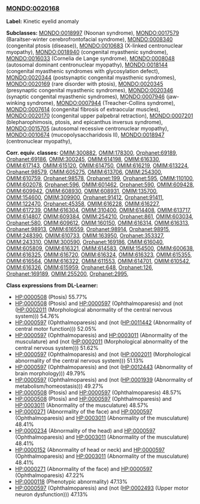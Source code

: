 
### [MONDO:0020168](http://purl.obolibrary.org/obo/MONDO_0020168)
**Label:** Kinetic eyelid anomaly

**Subclasses:** [MONDO:0018997](http://purl.obolibrary.org/obo/MONDO_0018997) (Noonan syndrome), [MONDO:0017579](http://purl.obolibrary.org/obo/MONDO_0017579) (Baraitser-winter cerebrofrontofacial syndrome), [MONDO:0008340](http://purl.obolibrary.org/obo/MONDO_0008340) (congenital ptosis (disease)), [MONDO:0010683](http://purl.obolibrary.org/obo/MONDO_0010683) (X-linked centronuclear myopathy), [MONDO:0018940](http://purl.obolibrary.org/obo/MONDO_0018940) (congenital myasthenic syndrome), [MONDO:0016033](http://purl.obolibrary.org/obo/MONDO_0016033) (Cornelia de Lange syndrome), [MONDO:0008048](http://purl.obolibrary.org/obo/MONDO_0008048) (autosomal dominant centronuclear myopathy), [MONDO:0018144](http://purl.obolibrary.org/obo/MONDO_0018144) (congenital myasthenic syndromes with glycosylation defect), [MONDO:0020344](http://purl.obolibrary.org/obo/MONDO_0020344) (postsynaptic congenital myasthenic syndromes), [MONDO:0020169](http://purl.obolibrary.org/obo/MONDO_0020169) (rare disorder with ptosis), [MONDO:0020345](http://purl.obolibrary.org/obo/MONDO_0020345) (presynaptic congenital myasthenic syndromes), [MONDO:0020346](http://purl.obolibrary.org/obo/MONDO_0020346) (synaptic congenital myasthenic syndromes), [MONDO:0007946](http://purl.obolibrary.org/obo/MONDO_0007946) (jaw-winking syndrome), [MONDO:0007944](http://purl.obolibrary.org/obo/MONDO_0007944) (Treacher-Collins syndrome), [MONDO:0007614](http://purl.obolibrary.org/obo/MONDO_0007614) (congenital fibrosis of extraocular muscles), [MONDO:0020170](http://purl.obolibrary.org/obo/MONDO_0020170) (congenital upper palpebral retraction), [MONDO:0007201](http://purl.obolibrary.org/obo/MONDO_0007201) (blepharophimosis, ptosis, and epicanthus inversus syndrome), [MONDO:0015705](http://purl.obolibrary.org/obo/MONDO_0015705) (autosomal recessive centronuclear myopathy), [MONDO:0010674](http://purl.obolibrary.org/obo/MONDO_0010674) (mucopolysaccharidosis II), [MONDO:0018947](http://purl.obolibrary.org/obo/MONDO_0018947) (centronuclear myopathy), 

**Corr. equiv. classes:** [OMIM:300882](http://purl.obolibrary.org/obo/OMIM_300882), [OMIM:178300](http://purl.obolibrary.org/obo/OMIM_178300), [Orphanet:69189](http://www.orpha.net/ORDO/Orphanet_69189), [Orphanet:69186](http://www.orpha.net/ORDO/Orphanet_69186), [OMIM:300245](http://purl.obolibrary.org/obo/OMIM_300245), [OMIM:614198](http://purl.obolibrary.org/obo/OMIM_614198), [OMIM:616330](http://purl.obolibrary.org/obo/OMIM_616330), [OMIM:617143](http://purl.obolibrary.org/obo/OMIM_617143), [OMIM:615120](http://purl.obolibrary.org/obo/OMIM_615120), [OMIM:614750](http://purl.obolibrary.org/obo/OMIM_614750), [OMIM:616219](http://purl.obolibrary.org/obo/OMIM_616219), [OMIM:613224](http://purl.obolibrary.org/obo/OMIM_613224), [Orphanet:98579](http://www.orpha.net/ORDO/Orphanet_98579), [OMIM:605275](http://purl.obolibrary.org/obo/OMIM_605275), [OMIM:613706](http://purl.obolibrary.org/obo/OMIM_613706), [OMIM:254300](http://purl.obolibrary.org/obo/OMIM_254300), [OMIM:610759](http://purl.obolibrary.org/obo/OMIM_610759), [Orphanet:98578](http://www.orpha.net/ORDO/Orphanet_98578), [Orphanet:199](http://www.orpha.net/ORDO/Orphanet_199), [Orphanet:595](http://www.orpha.net/ORDO/Orphanet_595), [OMIM:110100](http://purl.obolibrary.org/obo/OMIM_110100), [OMIM:602078](http://purl.obolibrary.org/obo/OMIM_602078), [Orphanet:596](http://www.orpha.net/ORDO/Orphanet_596), [OMIM:601462](http://purl.obolibrary.org/obo/OMIM_601462), [Orphanet:590](http://www.orpha.net/ORDO/Orphanet_590), [OMIM:609428](http://purl.obolibrary.org/obo/OMIM_609428), [OMIM:609942](http://purl.obolibrary.org/obo/OMIM_609942), [OMIM:608930](http://purl.obolibrary.org/obo/OMIM_608930), [OMIM:608931](http://purl.obolibrary.org/obo/OMIM_608931), [OMIM:135700](http://purl.obolibrary.org/obo/OMIM_135700), [OMIM:154600](http://purl.obolibrary.org/obo/OMIM_154600), [OMIM:309900](http://purl.obolibrary.org/obo/OMIM_309900), [Orphanet:91412](http://www.orpha.net/ORDO/Orphanet_91412), [Orphanet:91411](http://www.orpha.net/ORDO/Orphanet_91411), [OMIM:122470](http://purl.obolibrary.org/obo/OMIM_122470), [Orphanet:45358](http://www.orpha.net/ORDO/Orphanet_45358), [OMIM:616228](http://purl.obolibrary.org/obo/OMIM_616228), [OMIM:616227](http://purl.obolibrary.org/obo/OMIM_616227), [OMIM:617239](http://purl.obolibrary.org/obo/OMIM_617239), [OMIM:616304](http://purl.obolibrary.org/obo/OMIM_616304), [OMIM:310400](http://purl.obolibrary.org/obo/OMIM_310400), [OMIM:614408](http://purl.obolibrary.org/obo/OMIM_614408), [OMIM:613717](http://purl.obolibrary.org/obo/OMIM_613717), [OMIM:614807](http://purl.obolibrary.org/obo/OMIM_614807), [OMIM:609384](http://purl.obolibrary.org/obo/OMIM_609384), [OMIM:254210](http://purl.obolibrary.org/obo/OMIM_254210), [Orphanet:861](http://www.orpha.net/ORDO/Orphanet_861), [OMIM:603034](http://purl.obolibrary.org/obo/OMIM_603034), [Orphanet:580](http://www.orpha.net/ORDO/Orphanet_580), [OMIM:609612](http://purl.obolibrary.org/obo/OMIM_609612), [OMIM:160150](http://purl.obolibrary.org/obo/OMIM_160150), [OMIM:616314](http://purl.obolibrary.org/obo/OMIM_616314), [OMIM:616313](http://purl.obolibrary.org/obo/OMIM_616313), [Orphanet:98913](http://www.orpha.net/ORDO/Orphanet_98913), [OMIM:616559](http://purl.obolibrary.org/obo/OMIM_616559), [Orphanet:98914](http://www.orpha.net/ORDO/Orphanet_98914), [Orphanet:98915](http://www.orpha.net/ORDO/Orphanet_98915), [OMIM:248390](http://purl.obolibrary.org/obo/OMIM_248390), [OMIM:610733](http://purl.obolibrary.org/obo/OMIM_610733), [OMIM:163950](http://purl.obolibrary.org/obo/OMIM_163950), [Orphanet:353327](http://www.orpha.net/ORDO/Orphanet_353327), [OMIM:243310](http://purl.obolibrary.org/obo/OMIM_243310), [OMIM:300590](http://purl.obolibrary.org/obo/OMIM_300590), [Orphanet:169186](http://www.orpha.net/ORDO/Orphanet_169186), [OMIM:616040](http://purl.obolibrary.org/obo/OMIM_616040), [OMIM:605809](http://purl.obolibrary.org/obo/OMIM_605809), [OMIM:616321](http://purl.obolibrary.org/obo/OMIM_616321), [OMIM:614583](http://purl.obolibrary.org/obo/OMIM_614583), [OMIM:154500](http://purl.obolibrary.org/obo/OMIM_154500), [OMIM:600638](http://purl.obolibrary.org/obo/OMIM_600638), [OMIM:616325](http://purl.obolibrary.org/obo/OMIM_616325), [OMIM:616720](http://purl.obolibrary.org/obo/OMIM_616720), [OMIM:616324](http://purl.obolibrary.org/obo/OMIM_616324), [OMIM:616323](http://purl.obolibrary.org/obo/OMIM_616323), [OMIM:615355](http://purl.obolibrary.org/obo/OMIM_615355), [OMIM:616564](http://purl.obolibrary.org/obo/OMIM_616564), [OMIM:616322](http://purl.obolibrary.org/obo/OMIM_616322), [OMIM:611553](http://purl.obolibrary.org/obo/OMIM_611553), [OMIM:614701](http://purl.obolibrary.org/obo/OMIM_614701), [OMIM:610542](http://purl.obolibrary.org/obo/OMIM_610542), [OMIM:616326](http://purl.obolibrary.org/obo/OMIM_616326), [OMIM:615959](http://purl.obolibrary.org/obo/OMIM_615959), [Orphanet:648](http://www.orpha.net/ORDO/Orphanet_648), [Orphanet:126](http://www.orpha.net/ORDO/Orphanet_126), [Orphanet:169189](http://www.orpha.net/ORDO/Orphanet_169189), [OMIM:255200](http://purl.obolibrary.org/obo/OMIM_255200), [Orphanet:2995](http://www.orpha.net/ORDO/Orphanet_2995), 

**Class expressions from DL-Learner:**

- [HP:0000508](http://purl.obolibrary.org/obo/HP_0000508) (Ptosis) 55.77%
- [HP:0000508](http://purl.obolibrary.org/obo/HP_0000508) (Ptosis) and [HP:0000597](http://purl.obolibrary.org/obo/HP_0000597) (Ophthalmoparesis) and (not ([HP:0002011](http://purl.obolibrary.org/obo/HP_0002011) (Morphological abnormality of the central nervous system))) 54.76%
- [HP:0000597](http://purl.obolibrary.org/obo/HP_0000597) (Ophthalmoparesis) and (not ([HP:0011442](http://purl.obolibrary.org/obo/HP_0011442) (Abnormality of central motor function))) 52.05%
- [HP:0000597](http://purl.obolibrary.org/obo/HP_0000597) (Ophthalmoparesis) and [HP:0003011](http://purl.obolibrary.org/obo/HP_0003011) (Abnormality of the musculature) and (not ([HP:0002011](http://purl.obolibrary.org/obo/HP_0002011) (Morphological abnormality of the central nervous system))) 51.62%
- [HP:0000597](http://purl.obolibrary.org/obo/HP_0000597) (Ophthalmoparesis) and (not ([HP:0002011](http://purl.obolibrary.org/obo/HP_0002011) (Morphological abnormality of the central nervous system))) 51.13%
- [HP:0000597](http://purl.obolibrary.org/obo/HP_0000597) (Ophthalmoparesis) and (not ([HP:0012443](http://purl.obolibrary.org/obo/HP_0012443) (Abnormality of brain morphology))) 49.79%
- [HP:0000597](http://purl.obolibrary.org/obo/HP_0000597) (Ophthalmoparesis) and (not ([HP:0001939](http://purl.obolibrary.org/obo/HP_0001939) (Abnormality of metabolism/homeostasis))) 49.27%
- [HP:0000508](http://purl.obolibrary.org/obo/HP_0000508) (Ptosis) and [HP:0000597](http://purl.obolibrary.org/obo/HP_0000597) (Ophthalmoparesis) 48.57%
- [HP:0000508](http://purl.obolibrary.org/obo/HP_0000508) (Ptosis) and [HP:0000597](http://purl.obolibrary.org/obo/HP_0000597) (Ophthalmoparesis) and [HP:0003011](http://purl.obolibrary.org/obo/HP_0003011) (Abnormality of the musculature) 48.57%
- [HP:0000271](http://purl.obolibrary.org/obo/HP_0000271) (Abnormality of the face) and [HP:0000597](http://purl.obolibrary.org/obo/HP_0000597) (Ophthalmoparesis) and [HP:0003011](http://purl.obolibrary.org/obo/HP_0003011) (Abnormality of the musculature) 48.41%
- [HP:0000234](http://purl.obolibrary.org/obo/HP_0000234) (Abnormality of the head) and [HP:0000597](http://purl.obolibrary.org/obo/HP_0000597) (Ophthalmoparesis) and [HP:0003011](http://purl.obolibrary.org/obo/HP_0003011) (Abnormality of the musculature) 48.41%
- [HP:0000152](http://purl.obolibrary.org/obo/HP_0000152) (Abnormality of head or neck) and [HP:0000597](http://purl.obolibrary.org/obo/HP_0000597) (Ophthalmoparesis) and [HP:0003011](http://purl.obolibrary.org/obo/HP_0003011) (Abnormality of the musculature) 48.41%
- [HP:0000271](http://purl.obolibrary.org/obo/HP_0000271) (Abnormality of the face) and [HP:0000597](http://purl.obolibrary.org/obo/HP_0000597) (Ophthalmoparesis) 47.22%
- [HP:0000118](http://purl.obolibrary.org/obo/HP_0000118) (Phenotypic abnormality) 47.13%
- [HP:0000597](http://purl.obolibrary.org/obo/HP_0000597) (Ophthalmoparesis) and (not ([HP:0002493](http://purl.obolibrary.org/obo/HP_0002493) (Upper motor neuron dysfunction))) 47.13%


